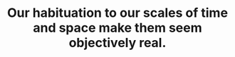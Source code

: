 ---
title: Our habituation to our scales of time and space make them seem objectively real.
tags: truth human inspection
---